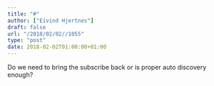 ```yaml
---
title: "#"
author: ["Eivind Hjertnes"]
draft: false
url: "/2018/02/02//1055"
type: "post"
date: 2018-02-02T01:00:00+01:00
---
```


Do we need to bring the subscribe back or is proper auto discovery
enough?
